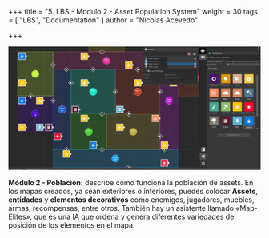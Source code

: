 +++
title = "5. LBS - Modulo 2 - Asset Population System"
weight = 30
tags = [ "LBS", "Documentation" ]
author = "Nicolas Acevedo"

+++

![Population main view](population_01.png)

**Módulo 2 - Población:** describe cómo funciona la población de assets. En los mapas creados, ya sean exteriores o interiores, puedes colocar **Assets**, **entidades** y **elementos decorativos** como enemigos, jugadores, muebles, armas, recompensas, entre otros. También hay un asistente llamado «Map-Elites», que es una IA que ordena y genera diferentes variedades de posición de los elementos en el mapa.
